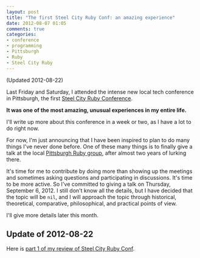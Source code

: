 ```yaml
---
layout: post
title: "The first Steel City Ruby Conf: an amazing experience"
date: 2012-08-07 01:05
comments: true
categories: 
- conference
- programming
- Pittsburgh
- Ruby
- Steel City Ruby
---
```

(Updated 2012-08-22)

Last Friday and Saturday, I attended the intense new local tech conference in Pittsburgh, the first [Steel City Ruby Conference](http://steelcityrubyconf.org/).

**It was one of the most amazing, unusual experiences in my entire life.**

I'll write up more about this conference in a week or two, as I have a lot to do right now.

For now, I'm just announcing that I have been inspired to plan to do many things I've never done before. One of these many things is to finally give a talk at the local [Pittsburgh Ruby group](http://pghrb.heroku.com/), after almost two years of lurking there.

It's time for me to contribute by doing more than showing up the meetings and sometimes asking questions and participating in discussions. It's time to be more active. So I've committed to giving a talk on Thursday, September 6, 2012. I still don't know all the details, but I have decided that the topic will be `nil`, and I will approach the topic through historical, theoretical, comparative, philosophical, and practical points of view.

I'll give more details later this month.

## Update of 2012-08-22

Here is [part 1 of my review of Steel City Ruby Conf](/blog/2012/08/22/steel-city-ruby-conf-review-part-1-its-about-people/).
